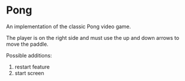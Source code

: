 # Pong
An implementation of the classic Pong video game.

The player is on the right side and must use the up and down arrows to move the paddle.

Possible additions:
1. restart feature
2. start screen
